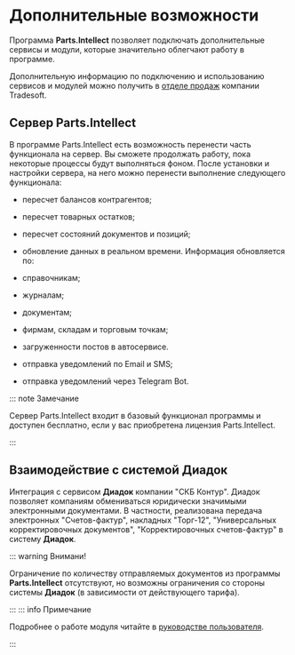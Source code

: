 # **Дополнительные возможности**

Программа **Parts.Intellect** позволяет подключать дополнительные сервисы и модули, которые значительно облегчают работу в программе.

Дополнительную информацию по подключению и использованию сервисов и модулей можно получить в [отделе продаж](https://www.tradesoft.ru/about/contacts/) компании Tradesoft.

## Сервер Parts.Intellect

В программе Parts.Intellect есть возможность перенести часть функционала на сервер. Вы сможете продолжать работу, пока некоторые процессы будут выполняться фоном. После установки и настройки сервера, на него можно перенести выполнение следующего функционала:

- пересчет балансов контрагентов;

- пересчет товарных остатков;

- пересчет состояний документов и позиций;

- обновление данных в реальном времени. Информация обновляется по:

- справочникам;

- журналам;

- документам;

- фирмам, складам и торговым точкам;

- загруженности постов в автосервисе.

- отправка уведомлений по Email и SMS;

- отправка уведомлений через Telegram Bot.

::: note Замечание

Сервер Parts.Intellect входит в базовый функционал программы и доступен бесплатно, если у вас приобретена лицензия Parts.Intellect.

:::

## Взаимодействие с системой Диадок
Интеграция с сервисом **Диадок** компании "СКБ Контур". Диадок позволяет компаниям обмениваться юридически значимыми электронными документами. В частности, реализована передача электронных "Счетов-фактур", накладных "Торг-12", "Универсальных корректировочных документов", "Корректировочных счетов-фактур" в систему **Диадок**.

::: warning Внимани!

Ограничение по количеству отправляемых документов из программы **Parts.Intellect** отсутствуют, но возможны ограничения со стороны системы **Диадок** (в зависимости от действующего тарифа).

:::
::: info Примечание

Подробнее о работе модуля читайте в [руководстве пользователя](https://product-doc.tradesoft.ru/ai/diadok/index.htm).

:::

##